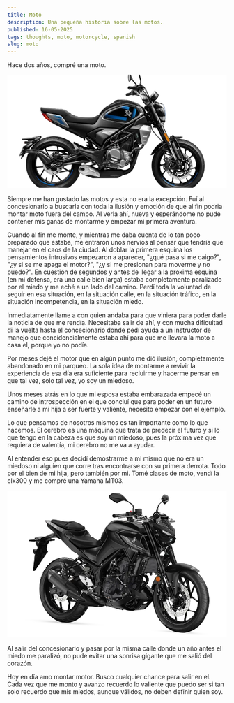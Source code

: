 ```yaml
---
title: Moto
description: Una pequeña historia sobre las motos.
published: 16-05-2025
tags: thoughts, moto, motorcycle, spanish
slug: moto
---
```


Hace dos años, compré una moto.

![CFMoto 300CLX](/static/images/articles/motorcycles/clx300.webp "CFMoto 300CLX")

Siempre me han gustado las motos y esta no era la excepción. Fuí al concesionario a buscarla
con toda la ilusión y emoción de que al fin podria montar moto fuera del campo. Al verla ahí, nueva y
esperándome no pude contener mis ganas de montarme y empezar mi primera aventura.

Cuando al fin me monte, y mientras me daba cuenta de lo tan poco preparado que estaba, me entraron
unos nervios al pensar que tendría que manejar en el caos de la ciudad. Al doblar la primera esquina
los pensamientos intrusivos empezaron a aparecer, "¿qué pasa si me caigo?", "¿y si se me apaga el motor?",
"¿y si me presionan para moverme y no puedo?". En cuestión de segundos y antes de llegar a la proxima esquina
(en mi defensa, era una calle bien larga) estaba completamente paralizado por el miedo y me eché a un
lado del camino. Perdí toda la voluntad de seguir en esa situación, en la situación calle, en la situación
tráfico, en la situación incompetencia, en la situación miedo.

Inmediatamente llame a con quien andaba para que viniera para poder darle la noticia de que me rendía.
Necesitaba salir de ahí, y con mucha dificultad di la vuelta hasta el concecionario donde pedí ayuda a
un instructor de manejo que concidencialmente estaba ahí para que me llevara la moto a casa el, porque
yo no podía.

Por meses dejé el motor que en algún punto me dió ilusión, completamente abandonado en mi parqueo. La sola
idea de montarme a revivir la experiencia de esa día era suficiente para recluirme y hacerme pensar en que
tal vez, solo tal vez, yo soy un miedoso.

Unos meses atrás en lo que mi esposa estaba embarazada empecé un camino de introspección en el que concluí
que para poder en un futuro enseñarle a mi hija a ser fuerte y valiente, necesito empezar con el ejemplo.

Lo que pensamos de nosotros mismos es tan importante como lo que hacemos. El cerebro es una máquina que
trata de predecir el futuro y si lo que tengo en la cabeza es que soy un miedoso, pues la próxima vez
que requiera de valentía, mi cerebro no me va a ayudar.

Al entender eso pues decidí demostrarme a mi mismo que no era un miedoso ni alguien que corre tras encontrarse
con su primera derrota. Todo por el bien de mi hija, pero también por mi. Tomé clases de moto, vendí la clx300 y
me compré una Yamaha MT03.

![Yamaha MT03](/static/images/articles/motorcycles/mt03-black.webp "Yamaha MT03")

Al salir del concesionario y pasar por la misma calle donde un año antes el miedo me paralizó, no pude
evitar una sonrisa gigante que me salió del corazón.

Hoy en día amo montar motor. Busco cualquier chance para salir en el. Cada vez que me monto y avanzo recuerdo
lo valiente que puedo ser si tan solo recuerdo que mis miedos, aunque válidos, no deben definir quien soy.

